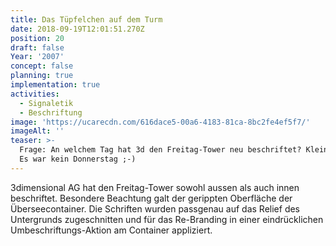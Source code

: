 ```yaml
---
title: Das Tüpfelchen auf dem Turm
date: 2018-09-19T12:01:51.270Z
position: 20
draft: false
Year: '2007'
concept: false
planning: true
implementation: true
activities:
  - Signaletik
  - Beschriftung
image: 'https://ucarecdn.com/616dace5-00a6-4183-81ca-8bc2fe4ef5f7/'
imageAlt: ''
teaser: >-
  Frage: An welchem Tag hat 3d den Freitag-Tower neu beschriftet? Kleiner Tip:
  Es war kein Donnerstag ;-)
---
```

3dimensional AG hat den Freitag-Tower sowohl aussen als auch innen beschriftet. Besondere Beachtung galt der gerippten Oberfläche der Überseecontainer. Die Schriften wurden passgenau auf das Relief des Untergrunds zugeschnitten und für das Re-Branding in einer eindrücklichen Umbeschriftungs-Aktion am Container appliziert.
